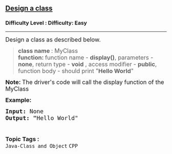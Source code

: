 <h2><a href="https://www.geeksforgeeks.org/problems/design-a-class/1?page=5&category=CPP&sortBy=submissions">Design a class</a></h2><h3>Difficulty Level : Difficulty: Easy</h3><hr><div class="problems_problem_content__Xm_eO"><p><span style="font-size: 18px;">Design a class as described below.</span></p>
<blockquote>
<p><span style="font-size: 18px;"><strong>class name </strong>: MyClass<br><strong>function: </strong>function name - <strong>display()</strong>, parameters - <strong>none</strong>, return type - <strong>void</strong> , access modifier - <strong>public</strong>, function body - should print "<strong>Hello World</strong>" </span></p>
</blockquote>
<p><span style="font-size: 18px;"><strong>Note:&nbsp;</strong>The driver's code will call the display function of the MyClass</span></p>
<p><span style="font-size: 18px;"><strong>Example:</strong></span></p>
<pre><span style="font-size: 18px;"><strong>Input: </strong>None
<strong>Output: "</strong>Hello World"</span></pre></div><br><p><span style=font-size:18px><strong>Topic Tags : </strong><br><code>Java-Class and Object</code>&nbsp;<code>CPP</code>&nbsp;